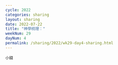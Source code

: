 ```yaml
---
cycle: 2022
categories: sharing
layout: sharing
date: 2022-07-22
title: "神學梳理："
weekNum: 29
dayNum: 4
permalink: /sharing/2022/wk29-day4-sharing.html
---
```


[](https://eccseattle.github.io/media/sharing/2022/wk029/2022-07-22-bin.m4a)

`小錢`
